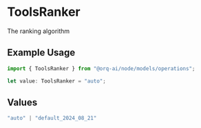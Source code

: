 # ToolsRanker

The ranking algorithm

## Example Usage

```typescript
import { ToolsRanker } from "@orq-ai/node/models/operations";

let value: ToolsRanker = "auto";
```

## Values

```typescript
"auto" | "default_2024_08_21"
```